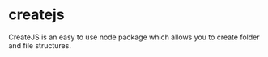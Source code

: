 createjs
========

CreateJS is an easy to use node package which allows you to create folder and file structures.